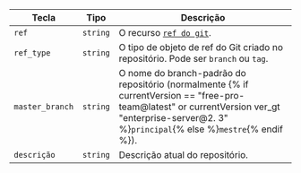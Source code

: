 | Tecla           | Tipo     | Descrição                                                                                                                                                                                         |
| --------------- | -------- | ------------------------------------------------------------------------------------------------------------------------------------------------------------------------------------------------- |
| `ref`           | `string` | O recurso [`ref do git`](/v3/git/refs/#get-a-reference).                                                                                                                                          |
| `ref_type`      | `string` | O tipo de objeto de ref do Git criado no repositório. Pode ser `branch` ou `tag`.                                                                                                                 |
| `master_branch` | `string` | O nome do branch-padrão do repositório (normalmente {% if currentVersion == "free-pro-team@latest" or currentVersion ver_gt "enterprise-server@2. 3" %}`principal`{% else %}`mestre`{% endif %}). |
| `descrição`     | `string` | Descrição atual do repositório.                                                                                                                                                                   |
